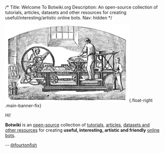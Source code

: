/*
Title: Welcome To Botwiki.org
Description: An open-source collection of tutorials, articles, datasets and other resources for creating useful/interesting/artistic online bots.
Nav: hidden
*/

![Marinoni printing press](/content/images/illustrations/marinoni-printing-press.png){.float-right .main-banner-fix}

Hi!

**Botwiki** is an [open-source](https://github.com/botwiki/botwiki.org) collection of [tutorials](tutorials/), [articles](articles/), [datasets and other resources](resources/) for creating **useful, interesting, artistic and friendly** [online bots](bots/).

-- [@fourtonfish](https://twitter.com/fourtonfish)
